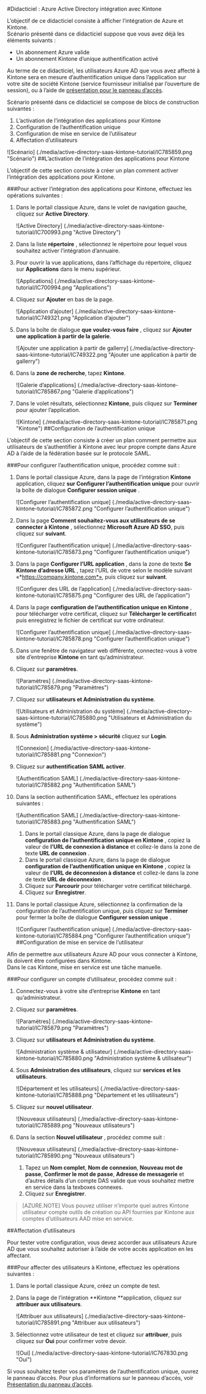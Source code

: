 <properties 
    pageTitle="Didacticiel : Azure Active Directory intégration avec Kintone | Microsoft Azure" 
    description="Découvrez comment utiliser Kintone avec Azure Active Directory pour activer l’authentification unique, la mise en service automatisé et bien plus encore !" 
    services="active-directory" 
    authors="jeevansd"  
    documentationCenter="na" 
    manager="femila"/>
<tags 
    ms.service="active-directory" 
    ms.devlang="na" 
    ms.topic="article" 
    ms.tgt_pltfrm="na" 
    ms.workload="identity" 
    ms.date="09/01/2016" 
    ms.author="jeedes" />

#<a name="tutorial-azure-active-directory-integration-with-kintone"></a>Didacticiel : Azure Active Directory intégration avec Kintone
  
L’objectif de ce didacticiel consiste à afficher l’intégration de Azure et Kintone.  
Scénario présenté dans ce didacticiel suppose que vous avez déjà les éléments suivants :

-   Un abonnement Azure valide
-   Un abonnement Kintone d’unique authentification activé
  
Au terme de ce didacticiel, les utilisateurs Azure AD que vous avez affecté à Kintone sera en mesure d’authentification unique dans l’application sur votre site de société Kintone (service fournisseur initialisé par l’ouverture de session), ou à l’aide de [présentation pour le panneau d’accès](active-directory-saas-access-panel-introduction.md).
  
Scénario présenté dans ce didacticiel se compose de blocs de construction suivantes :

1.  L’activation de l’intégration des applications pour Kintone
2.  Configuration de l’authentification unique
3.  Configuration de mise en service de l’utilisateur
4.  Affectation d’utilisateurs

![Scénario] (./media/active-directory-saas-kintone-tutorial/IC785859.png "Scénario")
##<a name="enabling-the-application-integration-for-kintone"></a>L’activation de l’intégration des applications pour Kintone
  
L’objectif de cette section consiste à créer un plan comment activer l’intégration des applications pour Kintone.

###<a name="to-enable-the-application-integration-for-kintone-perform-the-following-steps"></a>Pour activer l’intégration des applications pour Kintone, effectuez les opérations suivantes :

1.  Dans le portail classique Azure, dans le volet de navigation gauche, cliquez sur **Active Directory**.

    ![Active Directory] (./media/active-directory-saas-kintone-tutorial/IC700993.png "Active Directory")

2.  Dans la liste **répertoire** , sélectionnez le répertoire pour lequel vous souhaitez activer l’intégration d’annuaire.

3.  Pour ouvrir la vue applications, dans l’affichage du répertoire, cliquez sur **Applications** dans le menu supérieur.

    ![Applications] (./media/active-directory-saas-kintone-tutorial/IC700994.png "Applications")

4.  Cliquez sur **Ajouter** en bas de la page.

    ![Application d’ajouter] (./media/active-directory-saas-kintone-tutorial/IC749321.png "Application d’ajouter")

5.  Dans la boîte de dialogue **que voulez-vous faire** , cliquez sur **Ajouter une application à partir de la galerie**.

    ![Ajouter une application à partir de gallerry] (./media/active-directory-saas-kintone-tutorial/IC749322.png "Ajouter une application à partir de gallerry")

6.  Dans la **zone de recherche**, tapez **Kintone**.

    ![Galerie d’applications] (./media/active-directory-saas-kintone-tutorial/IC785867.png "Galerie d’applications")

7.  Dans le volet résultats, sélectionnez **Kintone**, puis cliquez sur **Terminer** pour ajouter l’application.

    ![Kintone] (./media/active-directory-saas-kintone-tutorial/IC785871.png "Kintone")
##<a name="configuring-single-sign-on"></a>Configuration de l’authentification unique
  
L’objectif de cette section consiste à créer un plan comment permettre aux utilisateurs de s’authentifier à Kintone avec leur propre compte dans Azure AD à l’aide de la fédération basée sur le protocole SAML.

###<a name="to-configure-single-sign-on-perform-the-following-steps"></a>Pour configurer l’authentification unique, procédez comme suit :

1.  Dans le portail classique Azure, dans la page de l’intégration **Kintone** application, cliquez **sur Configurer l’authentification unique** pour ouvrir la boîte de dialogue **Configurer session unique** .

    ![Configurer l’authentification unique] (./media/active-directory-saas-kintone-tutorial/IC785872.png "Configurer l’authentification unique")

2.  Dans la page **Comment souhaitez-vous aux utilisateurs de se connecter à Kintone** , sélectionnez **Microsoft Azure AD SSO**, puis cliquez sur **suivant**.

    ![Configurer l’authentification unique] (./media/active-directory-saas-kintone-tutorial/IC785873.png "Configurer l’authentification unique")

3.  Dans la page **Configurer l’URL application** , dans la zone de texte **Se Kintone d’adresse URL** , tapez l’URL de votre selon le modèle suivant «*https://company.kintone.com*», puis cliquez sur **suivant**.

    ![Configurer des URL de l’application] (./media/active-directory-saas-kintone-tutorial/IC785875.png "Configurer des URL de l’application")

4.  Dans la page **configuration de l’authentification unique en Kintone** , pour télécharger votre certificat, cliquez sur **Télécharger le certificat**et puis enregistrez le fichier de certificat sur votre ordinateur.

    ![Configurer l’authentification unique] (./media/active-directory-saas-kintone-tutorial/IC785878.png "Configurer l’authentification unique")

5.  Dans une fenêtre de navigateur web différente, connectez-vous à votre site d’entreprise **Kintone** en tant qu’administrateur.

6.  Cliquez sur **paramètres**.

    ![Paramètres] (./media/active-directory-saas-kintone-tutorial/IC785879.png "Paramètres")

7.  Cliquez sur **utilisateurs et Administration du système**.

    ![Utilisateurs et Administration du système] (./media/active-directory-saas-kintone-tutorial/IC785880.png "Utilisateurs et Administration du système")

8.  Sous **Administration système \> sécurité** cliquez sur **Login**.

    ![Connexion] (./media/active-directory-saas-kintone-tutorial/IC785881.png "Connexion")

9.  Cliquez sur **authentification SAML activer**.

    ![Authentification SAML] (./media/active-directory-saas-kintone-tutorial/IC785882.png "Authentification SAML")

10. Dans la section authentification SAML, effectuez les opérations suivantes :

    ![Authentification SAML] (./media/active-directory-saas-kintone-tutorial/IC785883.png "Authentification SAML")

    1.  Dans le portail classique Azure, dans la page de dialogue **configuration de l’authentification unique en Kintone** , copiez la valeur de **l’URL de connexion à distance** et collez-le dans la zone de texte **URL de connexion** .
    2.  Dans le portail classique Azure, dans la page de dialogue **configuration de l’authentification unique en Kintone** , copiez la valeur de **l’URL de déconnexion à distance** et collez-le dans la zone de texte **URL de déconnexion** .
    3.  Cliquez sur **Parcourir** pour télécharger votre certificat téléchargé.
    4.  Cliquez sur **Enregistrer**.

11. Dans le portail classique Azure, sélectionnez la confirmation de la configuration de l’authentification unique, puis cliquez sur **Terminer** pour fermer la boîte de dialogue **Configurer session unique** .

    ![Configurer l’authentification unique] (./media/active-directory-saas-kintone-tutorial/IC785884.png "Configurer l’authentification unique")
##<a name="configuring-user-provisioning"></a>Configuration de mise en service de l’utilisateur
  
Afin de permettre aux utilisateurs Azure AD pour vous connecter à Kintone, ils doivent être configurées dans Kintone.  
Dans le cas Kintone, mise en service est une tâche manuelle.

###<a name="to-provision-a-user-accounts-perform-the-following-steps"></a>Pour configurer un compte d’utilisateur, procédez comme suit :

1.  Connectez-vous à votre site d’entreprise **Kintone** en tant qu’administrateur.

2.  Cliquez sur **paramètres**.

    ![Paramètres] (./media/active-directory-saas-kintone-tutorial/IC785879.png "Paramètres")

3.  Cliquez sur **utilisateurs et Administration du système**.

    ![Administration système & utilisateur] (./media/active-directory-saas-kintone-tutorial/IC785880.png "Administration système & utilisateur")

4.  Sous **Administration des utilisateurs**, cliquez sur **services et les utilisateurs**.

    ![Département et les utilisateurs] (./media/active-directory-saas-kintone-tutorial/IC785888.png "Département et les utilisateurs")

5.  Cliquez sur **nouvel utilisateur**.

    ![Nouveaux utilisateurs] (./media/active-directory-saas-kintone-tutorial/IC785889.png "Nouveaux utilisateurs")

6.  Dans la section **Nouvel utilisateur** , procédez comme suit :

    ![Nouveaux utilisateurs] (./media/active-directory-saas-kintone-tutorial/IC785890.png "Nouveaux utilisateurs")

    1.  Tapez un **Nom complet**, **Nom de connexion**, **Nouveau mot de passe**, **Confirmer le mot de passe**, **Adresse de messagerie** et d’autres détails d’un compte DAS valide que vous souhaitez mettre en service dans la texboxes connexes.
    2.  Cliquez sur **Enregistrer**.

>[AZURE.NOTE] Vous pouvez utiliser n’importe quel autres Kintone utilisateur compte outils de création ou API fournies par Kintone aux comptes d’utilisateurs AAD mise en service.

##<a name="assigning-users"></a>Affectation d’utilisateurs
  
Pour tester votre configuration, vous devez accorder aux utilisateurs Azure AD que vous souhaitez autoriser à l’aide de votre accès application en les affectant.

###<a name="to-assign-users-to-kintone-perform-the-following-steps"></a>Pour affecter des utilisateurs à Kintone, effectuez les opérations suivantes :

1.  Dans le portail classique Azure, créez un compte de test.

2.  Dans la page de l’intégration **Kintone **application, cliquez sur **attribuer aux utilisateurs**.

    ![Attribuer aux utilisateurs] (./media/active-directory-saas-kintone-tutorial/IC785891.png "Attribuer aux utilisateurs")

3.  Sélectionnez votre utilisateur de test et cliquez sur **attribuer**, puis cliquez sur **Oui** pour confirmer votre devoir.

    ![Oui] (./media/active-directory-saas-kintone-tutorial/IC767830.png "Oui")
  
Si vous souhaitez tester vos paramètres de l’authentification unique, ouvrez le panneau d’accès. Pour plus d’informations sur le panneau d’accès, voir [Présentation du panneau d’accès](active-directory-saas-access-panel-introduction.md).